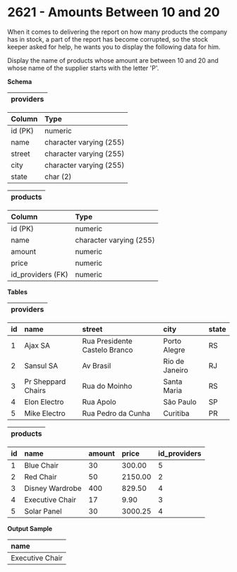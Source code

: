 # 2621 - Amounts Between 10 and 20

When it comes to delivering the report on how many products the company has in stock, a part of the report has become corrupted, so the stock keeper asked for help, he wants you to display the following data for him.

Display the name of products whose amount are between 10 and 20 and whose name of the supplier starts with the letter 'P'.

**Schema**

| providers |
|:---------:|

| Column	| Type                    |
|:----------|:------------------------|
| id (PK)	| numeric                 |
| name	    | character varying (255) |
| street	| character varying (255) |
| city	    | character varying (255) |
| state	    | char (2)                |

| products |
|:--------:|

| Column	        | Type                    |
|:------------------|:------------------------|
| id (PK)	        | numeric                 |
| name	            | character varying (255) |
| amount	        | numeric                 |
| price	            | numeric                 |
| id_providers (FK)	| numeric                 |

**Tables**

| providers |
|:---------:|

| id | name	               | street	                        | city	         | state |
|:---|:--------------------|:-------------------------------|:---------------|:------|
| 1	 | Ajax SA	           | Rua Presidente Castelo Branco	| Porto Alegre	 | RS    |
| 2	 | Sansul SA	       | Av Brasil	                    | Rio de Janeiro | RJ    |
| 3	 | Pr Sheppard Chairs  | Rua do Moinho	                | Santa Maria	 | RS    |
| 4	 | Elon Electro	       | Rua Apolo	                    | São Paulo	     | SP    |
| 5	 | Mike Electro	       | Rua Pedro da Cunha	            | Curitiba	     | PR    |

| products |
|:--------:|

| id | name	            | amount | price	| id_providers |
|:---|:-----------------|:-------|:---------|:-------------|
| 1	 | Blue Chair	    | 30	 | 300.00	| 5            |
| 2	 | Red Chair	    | 50	 | 2150.00	| 2            |
| 3	 | Disney Wardrobe	| 400	 | 829.50	| 4            |
| 4	 | Executive Chair	| 17	 | 9.90	    | 3            |
| 5	 | Solar Panel	    | 30	 | 3000.25	| 4            |

**Output Sample**

| name            |
|:----------------|
| Executive Chair |